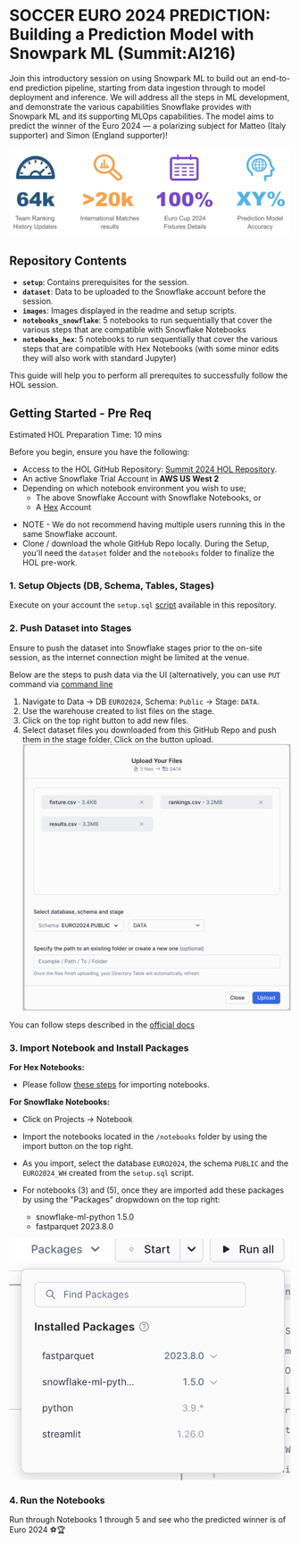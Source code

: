 # SOCCER EURO 2024 PREDICTION: Building a Prediction Model with Snowpark ML (Summit:AI216)
Join this introductory session on using Snowpark ML to build out an end-to-end prediction pipeline, starting from data ingestion through to model deployment and inference. We will address all the steps in ML development, and demonstrate the various capabilities Snowflake provides with Snowpark ML and its supporting MLOps capabilities. The model aims to predict the winner of the Euro 2024 — a polarizing subject for Matteo (Italy supporter) and Simon (England supporter)!

![Banner](https://github.com/Snowflake-Labs/sfguide-sporting-events-prediction-using-snowpark-ml/blob/main/images/readme_banner.png)

## Repository Contents

- **`setup`**: Contains prerequisites for the session.
- **`dataset`**: Data to be uploaded to the Snowflake account before the session.
- **`images`**: Images displayed in the readme and setup scripts.
- **`notebooks_snowflake`**: 5 notebooks to run sequentially that cover the various steps that are compatible with Snowflake Notebooks
- **`notebooks_hex`**: 5 notebooks to run sequentially that cover the various steps that are compatible with Hex Notebooks (with some minor edits they will also work with standard Jupyter)

This guide will help you to perform all prerequites to successfully follow the HOL session. 

## Getting Started - Pre Req
Estimated HOL Preparation Time: 10 mins

Before you begin, ensure you have the following:

* Access to the HOL GitHub Repository: [Summit 2024 HOL Repository](https://github.com/Snowflake-Labs/sfguide-sporting-events-prediction-using-snowpark-ml).
* An active Snowflake Trial Account in **AWS US West 2**
* Depending on which notebook environment you wish to use;
  * The above Snowflake Account with Snowflake Notebooks, or
  * A [Hex](https://hex.tech/) Account

- NOTE - We do not recommend having multiple users running this in the same Snowflake account.
- Clone / download the whole GitHub Repo locally. During the Setup, you'll need the `dataset` folder and the `notebooks` folder to finalize the HOL pre-work.

### 1. Setup Objects (DB, Schema, Tables, Stages)

Execute on your account the `setup.sql` [script](https://github.com/Snowflake-Labs/sfguide-sporting-events-prediction-using-snowpark-ml/blob/main/setup/setup.sql) available in this repository.

### 2. Push Dataset into Stages

Ensure to push the dataset into Snowflake stages prior to the on-site session, as the internet connection might be limited at the venue. 

Below are the steps to push data via the UI (alternatively, you can use `PUT` command via [command line](https://docs.snowflake.com/en/sql-reference/sql/put)

1. Navigate to Data -> DB `EURO2024`, Schema: `Public` -> Stage: `DATA`.
2. Use the warehouse created to list files on the stage.
3. Click on the top right button to add new files.
4. Select dataset files you downloaded from this GitHub Repo and push them in the stage folder. Click on the button upload. 
![Step](https://github.com/Snowflake-Labs/sfguide-sporting-events-prediction-using-snowpark-ml/blob/main/images/upload_dataset_1.png)

You can follow steps described in the [official docs](https://docs.snowflake.com/en/user-guide/data-load-local-file-system-stage-ui)

### 3. Import Notebook and Install Packages

**For Hex Notebooks:**
- Please follow [these steps](https://learn.hex.tech/docs/explore-data/projects/import-export) for importing notebooks.

**For Snowflake Notebooks:**
- Click on Projects -> Notebook
- Import the notebooks located in the `/notebooks` folder by using the import button on the top right.
- As you import, select the database `EURO2024`, the schema `PUBLIC` and the `EURO2024_WH` created from the `setup.sql` script.
- For notebooks (3) and (5), once they are imported add these packages by using the "Packages" dropwdown on the top right:

  - snowflake-ml-python 1.5.0
  - fastparquet 2023.8.0

![Step](https://github.com/Snowflake-Labs/sfguide-sporting-events-prediction-using-snowpark-ml/blob/main/images/installed_packages.png)

### 4. Run the Notebooks

Run through Notebooks 1 through 5 and see who the predicted winner is of Euro 2024 ⚽🏆